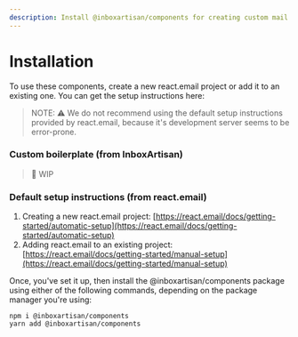 ```yaml
---
description: Install @inboxartisan/components for creating custom mail templates
---
```


# Installation

To use these components, create a new react.email project or add it to an existing one. You can get the setup instructions here:&#x20;

> NOTE: ⚠️ We do not recommend using the default setup instructions provided by react.email, because it's development server seems to be error-prone.

### Custom boilerplate (from InboxArtisan)

> :construction: WIP

### Default setup instructions (from react.email)

1. Creating a new react.email project: [https://react.email/docs/getting-started/automatic-setup](https://react.email/docs/getting-started/automatic-setup)
2. Adding react.email to an existing project: [https://react.email/docs/getting-started/manual-setup](https://react.email/docs/getting-started/manual-setup)

Once, you've set it up, then install the @inboxartisan/components package using either of the following commands, depending on the package manager you're using:

```
npm i @inboxartisan/components
yarn add @inboxartisan/components
```
